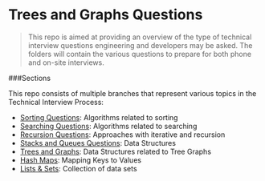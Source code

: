 # Trees and Graphs Questions

>This repo is aimed at providing an overview of the type of technical interview questions engineering and developers may be asked.
>The folders will contain the various questions to prepare for both phone and on-site interviews.

###Sections

This repo consists of multiple branches that represent various topics in the Technical Interview Process:

  - [Sorting Questions]: Algorithms related to sorting
  - [Searching Questions]: Algorithms related to searching
  - [Recursion Questions]: Approaches with iterative and recursion 
  - [Stacks and Queues Questions]: Data Structures
  - [Trees and Graphs]: Data Structures related to Tree Graphs
  - [Hash Maps]: Mapping Keys to Values 
  - [Lists & Sets]: Collection of data sets



[Sorting Questions]: <https://github.com/WilliamHoang/interview_process/tree/Interview_Format>
[Searching Questions]: <https://github.com/WilliamHoang/interview_process/tree/Categories_of_Questions>
[Recursion Questions]: <https://github.com/WilliamHoang/interview_process/tree/Algorithms>
[Stacks and Queues Questions]: <https://github.com/WilliamHoang/interview_process/tree/Communications_and_Presentation>
[Trees and Graphs]: <https://github.com/WilliamHoang/interview_process/tree/Preparation>
[Hash Maps]: <https://github.com/WilliamHoang/interview_process/tree/Candidate_Evaluation>
[Lists & Sets]: <https://github.com/WilliamHoang/interview_process/tree/Phone_Interviews>


